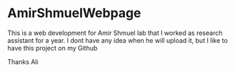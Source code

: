 AmirShmuelWebpage
=================

This is a web development for Amir Shmuel lab that I worked as research assistant for a year.
I dont have any idea when he will upload it, but I like to have this project on my Github

Thanks
Ali
